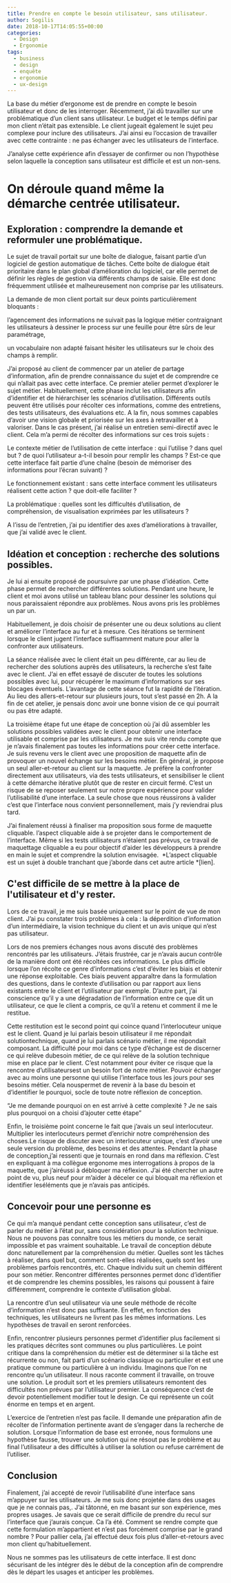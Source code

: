 ```yaml
---
title: Prendre en compte le besoin utilisateur, sans utilisateur.
author: Sogilis
date: 2018-10-17T14:05:55+00:00
categories:
  - Design
  - Ergonomie
tags:
  - business
  - design
  - enquête
  - ergonomie
  - ux-design
---
```


La base du métier d’ergonome est de prendre en compte le besoin utilisateur et donc de les interroger. Récemment, j’ai dû travailler sur une problématique d’un client sans utilisateur. Le budget et le temps défini par mon client n’était pas extensible. Le client jugeait également le sujet peu complexe pour inclure des utilisateurs. J’ai ainsi eu l’occasion de travailler avec cette contrainte : ne pas échanger avec les utilisateurs de l’interface.

J’analyse cette expérience afin d’essayer de confirmer ou non l’hypothèse selon laquelle la conception sans utilisateur est difficile et est un non-sens.

# On déroule quand même la démarche centrée utilisateur.

## Exploration : comprendre la demande et reformuler une problématique.

Le sujet de travail portait sur une boîte de dialogue, faisant partie d’un logiciel de gestion automatique de tâches. Cette boîte de dialogue était prioritaire dans le plan global d’amélioration du logiciel, car elle permet de définir les règles de gestion via différents champs de saisie. Elle est donc fréquemment utilisée et malheureusement non comprise par les utilisateurs.

La demande de mon client portait sur deux points particulièrement bloquants :

l’agencement des informations ne suivait pas la logique métier contraignant les utilisateurs à dessiner le process sur une feuille pour être sûrs de leur paramétrage,

un vocabulaire non adapté faisant hésiter les utilisateurs sur le choix des champs à remplir.

J’ai proposé au client de commencer par un atelier de partage d’information, afin de prendre connaissance du sujet et de comprendre ce qui n’allait pas avec cette interface. Ce premier atelier permet d’explorer le sujet métier. Habituellement, cette phase inclut les utilisateurs afin d’identifier et de hiérarchiser les scénarios d’utilisation. Différents outils peuvent être utilisés pour récolter ces informations, comme des entretiens, des tests utilisateurs, des évaluations etc. A la fin, nous sommes capables d’avoir une vision globale et priorisée sur les axes à retravailler et à valoriser. Dans le cas présent, j’ai réalisé un entretien semi-directif avec le client. Cela m’a permi de récolter des informations sur ces trois sujets :

Le contexte métier de l’utilisation de cette interface : qui l’utilise ? dans quel but ? de quoi l’utilisateur a-t-il besoin pour remplir les champs ? Est-ce que cette interface fait partie d’une chaîne (besoin de mémoriser des informations pour l’écran suivant) ?

Le fonctionnement existant : sans cette interface comment les utilisateurs réalisent cette action ? que doit-elle faciliter ?

La problématique : quelles sont les difficultés d’utilisation, de compréhension, de visualisation exprimées par les utilisateurs ?

A l’issu de l’entretien, j’ai pu identifier des axes d’améliorations à travailler, que j’ai validé avec le client.

## Idéation et conception : recherche des solutions possibles.

Je lui ai ensuite proposé de poursuivre par une phase d’idéation. Cette phase permet de rechercher différentes solutions. Pendant une heure, le client et moi avons utilisé un tableau blanc pour dessiner les solutions qui nous paraissaient répondre aux problèmes. Nous avons pris les problèmes un par un.

Habituellement, je dois choisir de présenter une ou deux solutions au client et améliorer l’interface au fur et à mesure. Ces itérations se terminent lorsque le client jugent l’interface suffisamment mature pour aller la confronter aux utilisateurs.

La séance réalisée avec le client était un peu différente, car au lieu de rechercher des solutions auprès des utilisateurs, la recherche s’est faite avec le client. J’ai en effet essayé de discuter de toutes les solutions possibles avec lui, pour récupérer le maximum d’informations sur ses blocages éventuels. L’avantage de cette séance fut la rapidité de l’itération. Au lieu des allers-et-retour sur plusieurs jours, tout s’est passé en 2h. A la fin de cet atelier, je pensais donc avoir une bonne vision de ce qui pourrait ou pas être adapté.

La troisième étape fut une étape de conception où j’ai dû assembler les solutions possibles validées avec le client pour obtenir une interface utilisable et comprise par les utilisateurs. Je me suis vite rendu compte que je n’avais finalement pas toutes les informations pour créer cette interface. Je suis revenu vers le client avec une proposition de maquette afin de provoquer un nouvel échange sur les besoins métier. En général, je propose un seul aller-et-retour au client sur la maquette. Je préfère la confronter directement aux utilisateurs, via des tests utilisateurs, et sensibiliser le client à cette démarche itérative plutôt que de rester en circuit fermé. C’est un risque de se reposer seulement sur notre propre expérience pour valider l’utilisabilité d’une interface. La seule chose que nous réussirons à valider c’est que l’interface nous convient personnellement, mais j’y reviendrai plus tard.

J’ai finalement réussi à finaliser ma proposition sous forme de maquette cliquable. l’aspect cliquable aide à se projeter dans le comportement de l’interface. Même si les tests utilisateurs n’étaient pas prévus, ce travail de maquettage cliquable a eu pour objectif d’aider les développeurs à prendre en main le sujet et comprendre la solution envisagée.  *L’aspect cliquable est un sujet à double tranchant que j’aborde dans cet autre article *[lien].

## C'est difficile de se mettre à la place de l'utilisateur et d'y rester.

Lors de ce travail, je me suis basée uniquement sur le point de vue de mon client. J’ai pu constater trois problèmes à cela : la déperdition d’information d’un intermédiaire, la vision technique du client et un avis unique qui n’est pas utilisateur.

Lors de nos premiers échanges nous avons discuté des problèmes rencontrés par les utilisateurs. J’étais frustrée, car je n’avais aucun contrôle de la manière dont ont été récoltées ces informations. Le plus difficile lorsque l’on récolte ce genre d’informations c’est d’éviter les biais et obtenir une réponse exploitable. Ces biais peuvent apparaître dans la formulation des questions, dans le contexte d’utilisation ou par rapport aux liens existants entre le client et l’utilisateur par exemple. D’autre part, j’ai conscience qu’il y a une dégradation de l’information entre ce que dit un utilisateur, ce que le client a compris, ce qu’il a retenu et comment il me le restitue.

Cette restitution est le second point qui coince quand l’interlocuteur unique est le client. Quand je lui parlais besoin utilisateur il me répondait solutiontechnique, quand je lui parlais scénario métier, il me répondait composant. La difficulté pour moi dans ce type d’échange est de discerner ce qui relève dubesoin métier, de ce qui relève de la solution technique mise en place par le client. C’est notamment pour éviter ce risque que la rencontre d’utilisateursest un besoin fort de notre métier. Pouvoir échanger avec au moins une personne qui utilise l’interface tous les jours pour ses besoins métier. Cela nouspermet de revenir à la base du besoin et d’identifier le pourquoi, socle de toute notre réflexion de conception.

“Je me demande pourquoi on en est arrivé à cette complexité ? Je ne sais plus pourquoi on a choisi d’ajouter cette étape”

Enfin, le troisième point concerne le fait que j’avais un seul interlocuteur. Multiplier les interlocuteurs permet d’enrichir notre compréhension des choses.Le risque de discuter avec un interlocuteur unique, c’est d’avoir une seule version du problème, des besoins et des attentes. Pendant la phase de conception,j’ai ressenti que je tournais en rond dans ma réflexion. C’est en expliquant à ma collègue ergonome mes interrogations à propos de la maquette, que j’airéussi à débloquer ma réflexion. J’ai été chercher un autre point de vu, plus neuf pour m’aider à déceler ce qui bloquait ma réflexion et identifier leséléments que je n’avais pas anticipés.

## Concevoir pour une personne es

Ce qui m’a manqué pendant cette conception sans utilisateur, c’est de parler du métier à l’état pur, sans considération pour la solution technique. Nous ne pouvons pas connaître tous les métiers du monde, ce serait impossible et pas vraiment souhaitable. Le travail de conception débute donc naturellement par la compréhension du métier. Quelles sont les tâches à réaliser, dans quel but, comment sont-elles réalisées, quels sont les problèmes parfois rencontrés, etc. Chaque individu suit un chemin différent pour son métier. Rencontrer différentes personnes permet donc d’identifier et de comprendre les chemins possibles, les raisons qui poussent à faire différemment, comprendre le contexte d’utilisation global.

La rencontre d’un seul utilisateur via une seule méthode de récolte d’information n’est donc pas suffisante. En effet, en fonction des techniques, les utilisateurs ne livrent pas les mêmes informations. Les hypothèses de travail en seront renforcées.

Enfin, rencontrer plusieurs personnes permet d’identifier plus facilement si les pratiques décrites sont communes ou plus particulières. Le point critique dans la compréhension du métier est de déterminer si la tâche est récurrente ou non, fait parti d’un scénario classique ou particulier et est une pratique commune ou particulière à un individu. Imaginons que l’on ne rencontre qu’un utilisateur. Il nous raconte comment il travaille, on trouve une solution. Le produit sort et les premiers utilisateurs remontent des difficultés non prévues par l’utilisateur premier. La conséquence c’est de devoir potentiellement modifier tout le design. Ce qui représente un coût énorme en temps et en argent.

L’exercice de l’entretien n’est pas facile. Il demande une préparation afin de récolter de l’information pertinente avant de s’engager dans la recherche de solution. Lorsque l’information de base est erronée, nous formulons une hypothèse fausse, trouver une solution qui ne résout pas le problème et au final l’utilisateur a des difficultés à utiliser la solution ou refuse carrément de l’utiliser.

## Conclusion

Finalement, j’ai accepté de revoir l’utilisabilité d’une interface sans m’appuyer sur les utilisateurs. Je me suis donc projetée dans des usages que je ne connais pas,. J’ai tâtonné, en me basant sur son expérience, mes propres usages. Je savais que ce serait difficile de prendre du recul sur l’interface que j’aurais conçue. Ca l’a été. Comment se rendre compte que cette formulation m’appartient et n’est pas forcément comprise par le grand nombre ? Pour pallier cela, j’ai effectué deux fois plus d’aller-et-retours avec mon client qu’habituellement.

Nous ne sommes pas les utilisateurs de cette interface. Il est donc sécurisant de les intégrer dès le début de la conception afin de comprendre dès le départ les usages et anticiper les problèmes.
